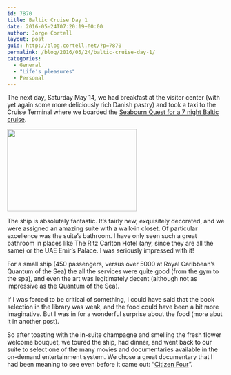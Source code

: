 ```yaml
---
id: 7870
title: Baltic Cruise Day 1
date: 2016-05-24T07:20:19+00:00
author: Jorge Cortell
layout: post
guid: http://blog.cortell.net/?p=7870
permalink: /blog/2016/05/24/baltic-cruise-day-1/
categories:
  - General
  - "Life's pleasures"
  - Personal
---
```


  
The next day, Saturday May 14, we had breakfast at the visitor center (with yet again some more deliciously rich Danish pastry) and took a taxi to the Cruise Terminal where we boarded the [Seabourn Quest for a 7 night Baltic cruise](http://www.seabourn.com/find-luxury-cruise-vacation/CruiseDetails.action?tourId=&webItineraryIdForAudit=E7N07S&fromSearchVacation=true&guestsCount=2&voyageCode=6728&#).

<img class="aligncenter" src="http://www.seabourn.com/images/itineraryMaps/E7N07S.jpg" width="300" height="190" />

The ship is absolutely fantastic. It’s fairly new, exquisitely decorated, and we were assigned an amazing suite with a walk-in closet. Of particular excellence was the suite’s bathroom. I have only seen such a great bathroom in places like The Ritz Carlton Hotel (any, since they are all the same) or the UAE Emir’s Palace. I was seriously impressed with it!

For a small ship (450 passengers, versus over 5000 at Royal Caribbean’s Quantum of the Sea) the all the services were quite good (from the gym to the spa), and even the art was legitimately decent (although not as impressive as the Quantum of the Sea).

If I was forced to be critical of something, I could have said that the book selection in the library was weak, and the food could have been a bit more imaginative. But I was in for a wonderful surprise about the food (more abut it in another post).

So after toasting with the in-suite champagne and smelling the fresh flower welcome bouquet, we toured the ship, had dinner, and went back to our suite to select one of the many movies and documentaries available in the on-demand entertainment system. We chose a great documentary that I had been meaning to see even before it came out: “[Citizen Four](https://citizenfourfilm.com/)”.